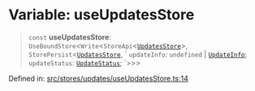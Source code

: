 # Variable: useUpdatesStore

> `const` **useUpdatesStore**: `UseBoundStore`\<`Write`\<`StoreApi`\<[`UpdatesStore`](../../types/interfaces/UpdatesStore.md)\>, `StorePersist`\<[`UpdatesStore`](../../types/interfaces/UpdatesStore.md), \` `updateInfo`: `undefined` \| [`UpdateInfo`](../../types/interfaces/UpdateInfo.md); `updateStatus`: [`UpdateStatus`](../../../types/type-aliases/UpdateStatus.md); \`\>\>\>

Defined in: [src/stores/updates/useUpdatesStore.ts:14](https://github.com/Nick2bad4u/Uptime-Watcher/blob/dca5483e793478722cd3e6e125cafcec5fc771f0/src/stores/updates/useUpdatesStore.ts#L14)
